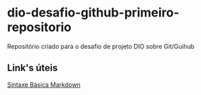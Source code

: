 # dio-desafio-github-primeiro-repositorio
Repositório criado para o desafio de projeto DIO sobre Git/Guihub
## Link's úteis
[Sintaxe Básica Markdown](https://www.markdownguide.org/basic-syntax/)
